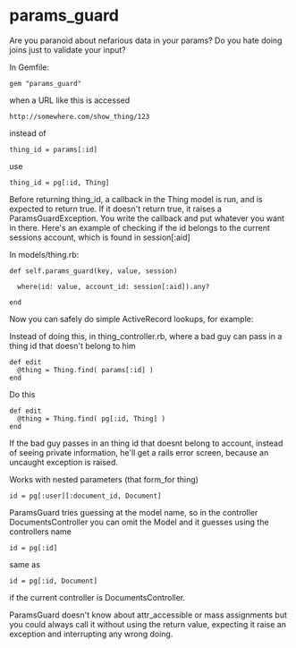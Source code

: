 params_guard
============

Are you paranoid about nefarious data in your params?  Do you hate doing joins just to validate
your input?

In Gemfile:

    gem "params_guard"


when a URL like this is accessed

    http://somewhere.com/show_thing/123

instead of

    thing_id = params[:id]

use

    thing_id = pg[:id, Thing]


Before returning thing_id, a callback in the Thing model is run, and is
expected to return true.  If it doesn't return true, it raises a
ParamsGuardException. You write the callback and put whatever you want in
there.  Here's an example of checking if the id belongs to the current sessions
account, which is found in session[:aid] 

In models/thing.rb:

    def self.params_guard(key, value, session)

      where(id: value, account_id: session[:aid]).any?

    end


Now you can safely do simple ActiveRecord lookups, for example:

Instead of doing this, in thing_controller.rb, where a bad guy can pass in a thing id that doesn't
belong to him

    def edit
      @thing = Thing.find( params[:id] )
    end

Do this

    def edit
      @thing = Thing.find( pg[:id, Thing] )
    end

If the bad guy passes in an thing id that doesnt belong to account, instead of seeing
private information, he'll get a rails error screen, because an uncaught exception is raised.


Works with nested parameters (that form_for thing)

    id = pg[:user][:document_id, Document]

ParamsGuard tries guessing at the model name, so in the controller DocumentsController you can
omit the Model and it guesses using the controllers name

    id = pg[:id]

same as

    id = pg[:id, Document]

if the current controller is DocumentsController.

ParamsGuard doesn't know about attr_accessible or mass assignments but you could always
call it without using the return value, expecting it raise an exception and interrupting
any wrong doing.
